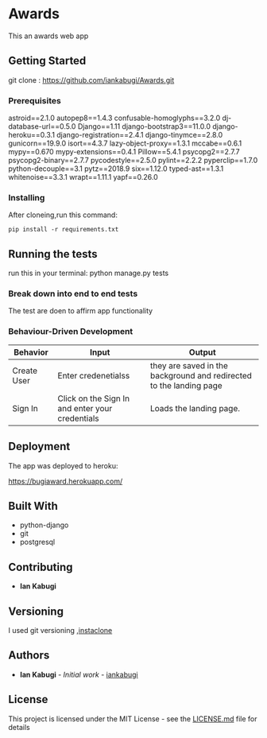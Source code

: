 # Awards
This an awards web app
## Getting Started

git clone : https://github.com/iankabugi/Awards.git

### Prerequisites

astroid==2.1.0
autopep8==1.4.3
confusable-homoglyphs==3.2.0
dj-database-url==0.5.0
Django==1.11
django-bootstrap3==11.0.0
django-heroku==0.3.1
django-registration==2.4.1
django-tinymce==2.8.0
gunicorn==19.9.0
isort==4.3.7
lazy-object-proxy==1.3.1
mccabe==0.6.1
mypy==0.670
mypy-extensions==0.4.1
Pillow==5.4.1
psycopg2==2.7.7
psycopg2-binary==2.7.7
pycodestyle==2.5.0
pylint==2.2.2
pyperclip==1.7.0
python-decouple==3.1
pytz==2018.9
six==1.12.0
typed-ast==1.3.1
whitenoise==3.3.1
wrapt==1.11.1
yapf==0.26.0


### Installing

After cloneing,run this command:

```
pip install -r requirements.txt
```


## Running the tests

run this in your terminal: python manage.py tests

### Break down into end to end tests

The test are doen to affirm app functionality
### Behaviour-Driven Development
| Behavior            | Input                         | Output                        |
| ------------------- | ----------------------------- | ----------------------------- |
| Create User | Enter credenetialss | they are saved in the background and redirected to the landing page |
| Sign In | Click on the Sign In and enter your credentials | Loads the landing page. |


## Deployment

The app was deployed to heroku:

https://bugiaward.herokuapp.com/

## Built With

* python-django
* git
* postgresql

## Contributing

* **Ian Kabugi**

## Versioning

I used git versioning ,[instaclone](https://github.com/iankabugi/Awards/tags)

## Authors

* **Ian Kabugi** - *Initial work* - [iankabugi](https://github.com/iankabugi/awards)

## License

This project is licensed under the MIT License - see the [LICENSE.md](LICENSE.md) file for details